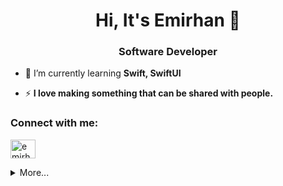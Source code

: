 <h1 align="center">Hi, It's Emirhan 👋</h1>
<h3 align="center">Software Developer</h3>

- 🌱 I’m currently learning **Swift, SwiftUI**

- ⚡ **I love making something that can be shared with people.**

<h3 align="left">Connect with me:</h3>
<p align="left">
<a href="https://linkedin.com/in/emirhanzeyrek" target="blank"><img align="center" src="https://raw.githubusercontent.com/rahuldkjain/github-profile-readme-generator/master/src/images/icons/Social/linked-in-alt.svg" alt="emirhanzeyrek" height="30" width="40" /></a>
</p>

<details>
  <summary>More...</summary>
  <p>&nbsp;<img align="center" src="https://github-readme-stats.vercel.app/api?username=emirhanzeyrekk&show_icons=true&locale=en" alt="emirhanzeyrekk" /></p>
  <p><img align="center" src="https://github-readme-streak-stats.herokuapp.com/?user=emirhanzeyrekk&" alt="emirhanzeyrekk" /></p>
  <p><img align="left" src="https://github-readme-stats.vercel.app/api/top-langs?username=emirhanzeyrekk&show_icons=true&locale=en&layout=compact" alt="emirhanzeyrekk" /></p>
</details>

